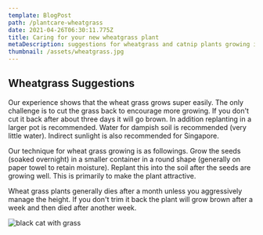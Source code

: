 ```yaml
---
template: BlogPost
path: /plantcare-wheatgrass
date: 2021-04-26T06:30:11.775Z
title: Caring for your new wheatgrass plant
metaDescription: suggestions for wheatgrass and catnip plants growing in singapore
thumbnail: /assets/wheatgrass.jpg
---
```

## Wheatgrass Suggestions

Our experience shows that the wheat grass grows super easily.  The only challenge is to cut the grass back to encourage more growing. If you don't cut it back after about three days it will go brown. In addition replanting in a larger pot is recommended.  Water for dampish soil is recommended (very little water).  Indirect sunlight is also recommended for Singapore.

Our technique for wheat grass growing is as followings.  Grow the seeds (soaked overnight) in a smaller container in a round shape (generally on paper towel to retain moisture).  Replant this into the soil after the seeds are growing well.  This is primarily to make the plant attractive.

Wheat grass plants generally dies after a month unless you aggressively manage the height.  If you don't trim it back the plant will grow brown after a week and then died after another week.

![black cat with grass](/assets/wheatg-blackcat.jpeg "Black cat nibbling on grass")
